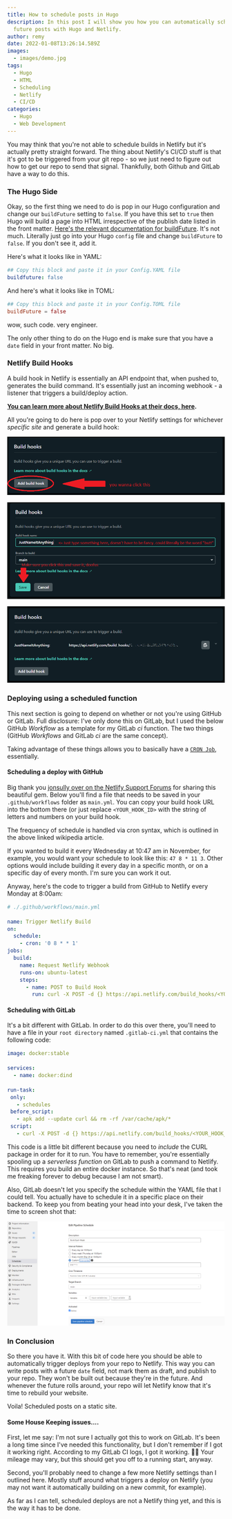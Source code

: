 ```yaml
---
title: How to schedule posts in Hugo
description: In this post I will show you how you can automatically schedule
  future posts with Hugo and Netlify.
author: remy
date: 2022-01-08T13:26:14.589Z
images:
  - images/demo.jpg
tags:
  - Hugo
  - HTML
  - Scheduling
  - Netlify
  - CI/CD
categories:
  - Hugo
  - Web Development
---
```

You may think that you're not able to schedule builds in Netlify but it's actually pretty straight forward. The thing about Netlify's CI/CD stuff is that it's got to be triggered from your git repo - so we just need to figure out how to get our repo to send that signal. Thankfully, both Github and GitLab have a way to do this. 

### The Hugo Side

Okay, so the first thing we need to do is pop in our Hugo configuration and change our `buildFuture` setting to `false`. If you have this set to `true` then Hugo will build a page into HTML irrespective of the publish date listed in the front matter. [Here's the relevant documentation for buildFuture](https://gohugo.io/getting-started/configuration/#buildfuture). It's not much. Literally just go into your Hugo `config` file and change `buildFuture` to `false`. If you don't see it, add it.

Here's what it looks like in YAML:

```yaml
## Copy this block and paste it in your Config.YAML file
buildfuture: false
```

And here's what it looks like in TOML:

```toml
## Copy this block and paste it in your Config.TOML file
buildFuture = false
```

wow, such code. very engineer.

The only other thing to do on the Hugo end is make sure that you have a `date` field in your front matter. No big.

### Netlify Build Hooks

A build hook in Netlify is essentially an API endpoint that, when pushed to, generates the build command. It's essentially just an incoming webhook - a listener that triggers a build/deploy action.

**[You can learn more about Netlify Build Hooks at their docs, here](https://docs.netlify.com/configure-builds/build-hooks/).**

All you're going to do here is pop over to your Netlify settings for whichever *specific site* and generate a build hook:

![In your Netlify Settings, select "Add Build Hook"](add-build-hook.png)

![Next, Name And Save Your Build Hook](naming-build-hook.png)

![Congratulations, you have a build hook!](yay-build-hook.png)

### Deploying using a scheduled function

This next section is going to depend on whether or not you're using GitHub or GitLab. Full disclosure: I've only done this on GitLab, but I used the below GitHub *Workflow* as a template for my GitLab *ci* function. The two things (GitHub *Workflows* and GitLab *ci* are the same concept).

Taking advantage of these things allows you to basically have a [`CRON Job`](https://en.wikipedia.org/wiki/Cron), essentially. 

#### Scheduling a deploy with GitHub

Big thank you [jonsully over on the Netlify Support Forums](https://answers.netlify.com/t/scheduling-builds-and-deploys-with-netlify/2563/19) for sharing this beautiful gem. Below you'll find a file that needs to be saved in your `.github/workflows` folder as `main.yml`. You can copy your build hook URL into the bottom there (or just replace `<YOUR_HOOK_ID>` with the string of letters and numbers on your build hook. 

The frequency of schedule is handled via cron syntax, which is outlined in the above linked wikipedia article.

If you wanted to build it every Wednesday at 10:47 am in November, for example, you would want your schedule to look like this: `47 8 * 11 3`. Other options would include building it every day in a specific month, or on a specific day of every month. I'm sure you can work it out.

Anyway, here's the code to trigger a build from GitHub to Netlify every Monday at 8:00am:

```yaml
# ./.github/workflows/main.yml

name: Trigger Netlify Build
on:
  schedule:
    - cron: '0 8 * * 1'
jobs:
  build:
    name: Request Netlify Webhook
    runs-on: ubuntu-latest
    steps:
      - name: POST to Build Hook
        run: curl -X POST -d {} https://api.netlify.com/build_hooks/<YOUR_HOOK_ID>
```

#### Scheduling with GitLab

It's a bit different with GitLab. In order to do this over there, you'll need to have a file in your `root directory` named `.gitlab-ci.yml` that contains the following code:

```yaml
image: docker:stable

services:
  - name: docker:dind

run-task:
 only:
   - schedules
 before_script:
   - apk add --update curl && rm -rf /var/cache/apk/*
 script:
   - curl -X POST -d {} https://api.netlify.com/build_hooks/<YOUR_HOOK_ID>
```

This code is a little bit different because you need to *include* the CURL package in order for it to run. You have to remember, you're essentially spooling up a *serverless function* on GitLab to push a command to Netlify. This requires you build an entire docker instance. So that's neat (and took me freaking forever to debug because I am not smart).

Also, GitLab doesn't let you specify the schedule within the YAML file that I could tell. You actually have to schedule it in a specific place on their backend. To keep you from beating your head into your desk, I've taken the time to screen shot that:

![GitLab Schedules](gitlab-schedules.png)

### In Conclusion

So there you have it. With this bit of code here you should be able to automatically trigger deploys from your repo to Netlify. This way you can write posts with a future `date` field, not mark them as draft, and publish to your repo. They won't be built out because they're in the future. And whenever the future rolls around, your repo will let Netlify know that it's time to rebuild your website.

Voila! Scheduled posts on a static site.

#### Some House Keeping issues....

First, let me say: I'm not sure I actually got this to work on GitLab. It's been a long time since I've needed this functionality, but I don't remember if I got it working right. According to my GitLab CI logs, I got it working. 🤷‍♂️ Your mileage may vary, but this should get you off to a running start, anyway.

Second, you'll probably need to change a few more Netlify settings than I outlined here. Mostly stuff around what triggers a deploy on Netlify (you may not want it automatically building on a new commit, for example). 

As far as I can tell, scheduled deploys are not a Netlify thing yet, and this is the way it has to be done.
